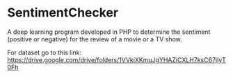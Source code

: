 # SentimentChecker
A deep learning program developed in PHP to determine the sentiment (positive or negative) for the review of a movie or a TV show.

For dataset go to this link:
https://drive.google.com/drive/folders/1VVkiXKmuJgYHAZiCXLH7ksC67jIyT0Fh
